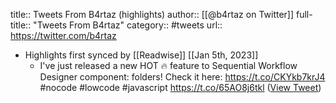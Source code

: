 title:: Tweets From B4rtaz (highlights)
author:: [[@b4rtaz on Twitter]]
full-title:: "Tweets From B4rtaz"
category:: #tweets
url:: https://twitter.com/b4rtaz

- Highlights first synced by [[Readwise]] [[Jan 5th, 2023]]
	- I've just released a new HOT 🔥 feature to Sequential Workflow Designer component: folders! Check it here: https://t.co/CKYkb7krJ4
	  #nocode #lowcode #javascript https://t.co/65AO8j6tkl ([View Tweet](https://twitter.com/b4rtaz/status/1610654325830811648))